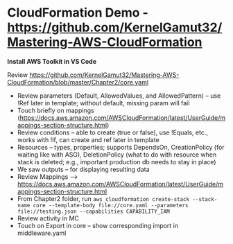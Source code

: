 # CloudFormation Demo - https://github.com/KernelGamut32/Mastering-AWS-CloudFormation

**Install AWS Toolkit in VS Code**

Review https://github.com/KernelGamut32/Mastering-AWS-CloudFormation/blob/master/Chapter2/core.yaml

* Review parameters (Default, AllowedValues, and AllowedPattern) – use !Ref later in template; without default, missing param will fail
* Touch briefly on mappings (https://docs.aws.amazon.com/AWSCloudFormation/latest/UserGuide/mappings-section-structure.html)
* Review conditions – able to create (true or false), use !Equals, etc., works with !If, can create and ref later in template
* Resources – types, properties; supports DependsOn, CreationPolicy (for waiting like with ASG), DeletionPolicy (what to do with resource when stack is deleted; e.g., important production db needs to stay in place)
* We saw outputs – for displaying resulting data
* Review Mappings --> https://docs.aws.amazon.com/AWSCloudFormation/latest/UserGuide/mappings-section-structure.html
* From Chapter2 folder, run `aws cloudformation create-stack --stack-name core --template-body file://core.yaml --parameters file://testing.json --capabilities CAPABILITY_IAM`
* Review activity in MC
* Touch on Export in core – show corresponding import in middleware.yaml
